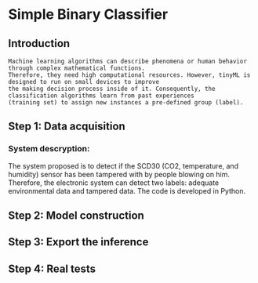 # Simple Binary Classifier #

## Introduction ##
```
Machine learning algorithms can describe phenomena or human behavior through complex mathematical functions.
Therefore, they need high computational resources. However, tinyML is designed to run on small devices to improve 
the making decision process inside of it. Consequently, the classification algorithms learn from past experiences 
(training set) to assign new instances a pre-defined group (label). 
```
## Step 1: Data acquisition ##

### System descryption: ###
The system proposed is to detect if the SCD30 (CO2, temperature, and humidity) sensor has been tampered with by people blowing on him. Therefore, the electronic system can detect two labels: adequate environmental data and tampered data. The code is developed in Python. 
## Step 2: Model construction ##
## Step 3: Export the inference ## 
## Step 4: Real tests ## 
